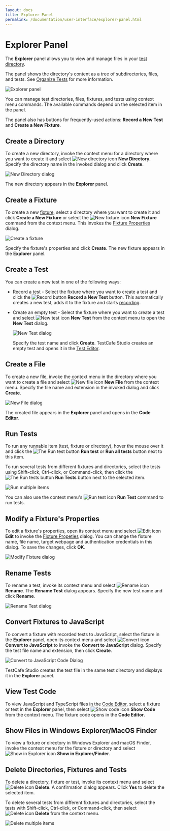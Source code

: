 ```yaml
---
layout: docs
title: Explorer Panel
permalink: /documentation/user-interface/explorer-panel.html
---
```

# Explorer Panel

The **Explorer** panel allows you to view and manage files in your [test directory](../guides/organize-tests.md#test-directory).

The panel shows the directory's content as a tree of subdirectories, files, and tests. See [Organize Tests](../guides/organize-tests.md) for more information.

![Explorer panel](../../images/guides/explorer-panel.png)

You can manage test directories, files, fixtures, and tests using context menu commands. The available commands depend on the selected item in the panel.

The panel also has buttons for frequently-used actions: **Record a New Test** and **Create a New Fixture**.

## Create a Directory

To create a new directory, invoke the context menu for a directory where you want to create it and select ![New directory icon](../../images/user-interface/context-menu/new-directory.png) **New Directory**. Specify the directory name in the invoked dialog and click **Create**.

![New Directory dialog](../../images/user-interface/dialogs/new-directory-dialog.png)

The new directory appears in the **Explorer** panel.

## Create a Fixture

To create a new [fixture](../guides/record-tests/README.md#create-fixtures), select a directory where you want to create it and click **Create a New Fixture** or select the ![New fixture icon](../../images/user-interface/context-menu/new-fixture.png) **New Fixture** command from the context menu. This invokes the [Fixture Properties](../user-interface/fixture-properties-dialog.md) dialog.

![Create a fixture](../../images/user-interface/dialogs/new-fixture-dialog.png)

Specify the fixture's properties and click **Create**. The new fixture appears in the **Explorer** panel.

## Create a Test

You can create a new test in one of the following ways:

* Record a test - Select the fixture where you want to create a test and click the ![Record button](../../images/getting-started/record-test-icon.png) **Record a New Test** button. This automatically creates a new test, adds it to the fixture and starts [recording](../guides/record-tests/README.md).

* Create an empty test - Select the fixture where you want to create a test and select ![New test icon](../../images/user-interface/context-menu/new-test.png) **New Test** from the context menu to open the **New Test** dialog.

    ![New Test dialog](../../images/user-interface/dialogs/new-test-dialog.png)

    Specify the test name and click **Create**. TestCafe Studio creates an empty test and opens it in the [Test Editor](test-editor.md).

## Create a File

To create a new file,  invoke the context menu in the directory where you want to create a file and select ![New file icon](../../images/user-interface/context-menu/new-file.png) **New File** from the context menu. Specify the file name and extension in the invoked dialog and click **Create**.

![New File dialog](../../images/user-interface/dialogs/new-file-dialog.png)

The created file appears in the **Explorer** panel and opens in the **Code Editor**.

## Run Tests

To run any runnable item (test, fixture or directory), hover the mouse over it and click the ![The Run test button](../../images/user-interface/context-menu/run-tests.png) **Run test** or **Run all tests** button next to this item.

To run several tests from different fixtures and directories, select the tests using Shift-click, Ctrl-click, or Command-click, then click the ![The Run tests button](../../images/user-interface/context-menu/run-tests.png) **Run Tests** button next to the selected item.

![Run multiple items](../../images/user-interface/running-multiple-items.png)

You can also use the context menu's ![Run test icon](../../images/user-interface/context-menu/run-tests.png) **Run Test** command to run tests.

## Modify a Fixture's Properties

To edit a fixture's properties, open its context menu and select ![Edit icon](../../images/user-interface/context-menu/fixture-modify.png) **Edit** to invoke the [Fixture Propeties](../user-interface/fixture-properties-dialog.md) dialog. You can change the fixture name, file name, target webpage and authentication credentials in this dialog. To save the changes, click **OK**.

![Modify Fixture dialog](../../images/user-interface/dialogs/modify-fixture-dialog.png)

## Rename Tests

To rename a test, invoke its context menu and select ![Rename icon](../../images/user-interface/context-menu/rename.png) **Rename**. The **Rename Test** dialog appears. Specify the new test name and click **Rename**.

![Rename Test dialog](../../images/user-interface/dialogs/rename-test-dialog.png)

## Convert Fixtures to JavaScript

To convert a fixture with recorded tests to JavaScript, select the fixture in the **Explorer** panel, open its context menu and select ![Convert icon](../../images/user-interface/context-menu/convert.png) **Convert to JavaScript** to invoke the **Convert to JavaScript** dialog. Specify the test file name and extension, then click **Create**.

![Convert to JavaScript Code Dialog](../../images//user-interface/dialogs/convert-dialog.png)

TestCafe Studio creates the test file in the same test directory and displays it in the **Explorer** panel.

## View Test Code

To view JavaScript and TypeScript files in the [Code Editor](code-editor.md), select a fixture or test in the **Explorer** panel, then select ![Show code icon](../../images/user-interface/context-menu/show-code.png) **Show Code** from the context menu. The fixture code opens in the **Code Editor**.

## Show Files in Windows Explorer/MacOS Finder

To view a fixture or directory in Windows Explorer and macOS Finder, invoke the context menu for the fixture or directory and select ![Show in Explorer icon](../../images/user-interface/context-menu/show-in-explorer.png) **Show in Explorer/Finder**.

## Delete Directories, Fixtures and Tests

To delete a directory, fixture or test, invoke its context menu and select ![Delete icon](../../images/user-interface/context-menu/delete.png) **Delete**. A confirmation dialog appears. Click **Yes** to delete the selected item.

To delete several tests from different fixtures and directories, select the tests with Shift-click, Ctrl-click, or Command-click, then select ![Delete icon](../../images/user-interface/context-menu/delete.png) **Delete** from the context menu.

![Delete multiple items](../../images/user-interface/deleting-multiple-items.png)
